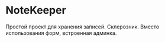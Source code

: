 # NoteKeeper
Простой проект для хранения записей. Склерозник.
Вместо использования форм, встроенная админка.
